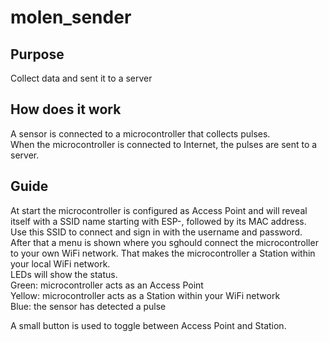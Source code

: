 # molen_sender

## Purpose
Collect data and sent it to a server<br>

## How does it work
A sensor is connected to a microcontroller that collects pulses.<br>
When the microcontroller is connected to Internet, the pulses are sent to a server.<br>

## Guide
At start the microcontroller is configured as Access Point and will reveal itself with a SSID name starting with ESP-, followed by its MAC address.<br>
Use this SSID to connect and sign in with the username and password.<br>
After that a menu is shown where you sghould connect the microcontroller to your own WiFi network. That makes the microcontroller a Station within your local WiFi network.<br>
LEDs will show the status.<br>
Green: microcontroller acts as an Access Point<br>
Yellow: microcontroller acts as a Station within your WiFi network<br>
Blue: the sensor has detected a pulse<br>

A small button is used to toggle between Access Point and Station.<br>
